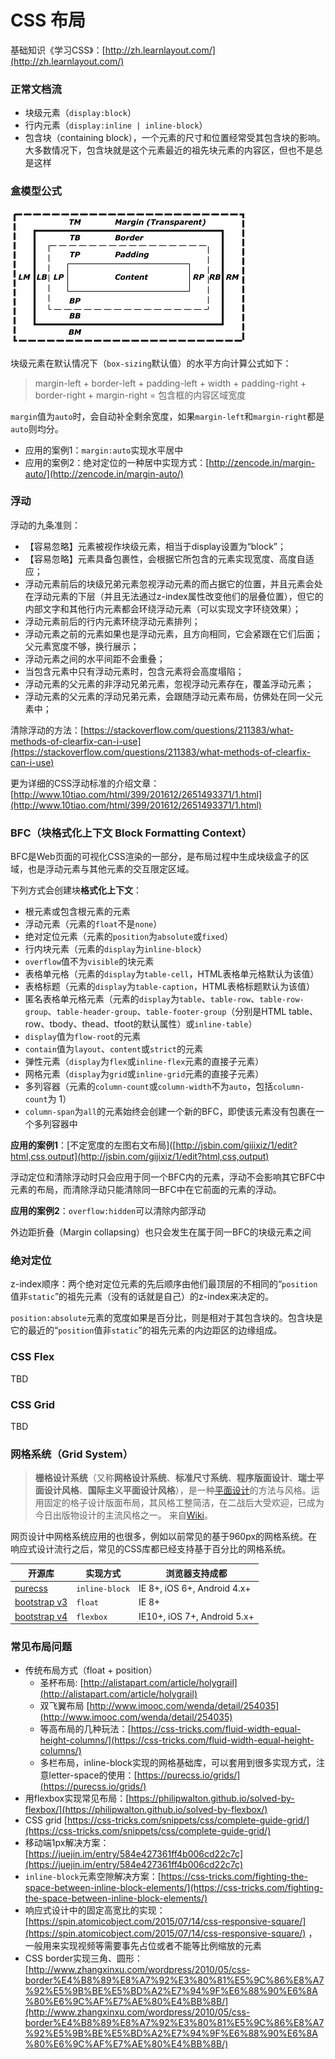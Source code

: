 # CSS 布局

基础知识《学习CSS》：[http://zh.learnlayout.com/](http://zh.learnlayout.com/)

### 正常文档流

- 块级元素（`display:block`）
- 行内元素（`display:inline | inline-block`）
- 包含块（containing block），一个元素的尺寸和位置经常受其包含块的影响。大多数情况下，包含块就是这个元素最近的祖先块元素的内容区，但也不是总是这样

### 盒模型公式

![assets\cssflow](../assets/box.png)

块级元素在默认情况下（`box-sizing`默认值）的水平方向计算公式如下：

> margin-left + border-left + padding-left + width + padding-right + border-right + margin-right = 包含框的内容区域宽度

`margin`值为`auto`时，会自动补全剩余宽度，如果`margin-left`和`margin-right`都是`auto`则均分。

- 应用的案例1：`margin:auto`实现水平居中
- 应用的案例2：绝对定位的一种居中实现方式：[http://zencode.in/margin-auto/](http://zencode.in/margin-auto/)

### 浮动

​浮动的九条准则：

- 【容易忽略】元素被视作块级元素，相当于display设置为“block”；
- 【容易忽略】元素具备包裹性，会根据它所包含的元素实现宽度、高度自适应；
- 浮动元素前后的块级兄弟元素忽视浮动元素的而占据它的位置，并且元素会处在浮动元素的下层（并且无法通过z-index属性改变他们的层叠位置），但它的内部文字和其他行内元素都会环绕浮动元素（可以实现文字环绕效果）；
- 浮动元素前后的行内元素环绕浮动元素排列；
- 浮动元素之前的元素如果也是浮动元素，且方向相同，它会紧跟在它们后面；父元素宽度不够，换行展示；
- 浮动元素之间的水平间距不会重叠；
- 当包含元素中只有浮动元素时，包含元素将会高度塌陷；
- 浮动元素的父元素的非浮动兄弟元素，忽视浮动元素存在，覆盖浮动元素；
- 浮动元素的父元素的浮动兄弟元素，会跟随浮动元素布局，仿佛处在同一父元素中；

​清除浮动的方法：[](https://stackoverflow.com/questions/211383/what-methods-of-clearfix-can-i-use)[https://stackoverflow.com/questions/211383/what-methods-of-clearfix-can-i-use](https://stackoverflow.com/questions/211383/what-methods-of-clearfix-can-i-use)

更为详细的CSS浮动标准的介绍文章：[http://www.10tiao.com/html/399/201612/2651493371/1.html](http://www.10tiao.com/html/399/201612/2651493371/1.html)

### BFC（块格式化上下文 Block Formatting Context）

BFC是Web页面的可视化CSS渲染的一部分，是布局过程中生成块级盒子的区域，也是浮动元素与其他元素的交互限定区域。

下列方式会创建块**格式化上下文**：
- 根元素或包含根元素的元素
- 浮动元素（元素的`float`不是`none`）
- 绝对定位元素（元素的`position`为`absolute`或`fixed`）
- 行内块元素（元素的`display`为`inline-block`）
- `overflow`值不为`visible`的块元素
- 表格单元格（元素的`display`为`table-cell`，HTML表格单元格默认为该值）
- 表格标题（元素的`display`为`table-caption`，HTML表格标题默认为该值）
- 匿名表格单元格元素（元素的`display`为`table`、`table-row`、`table-row-group`、`table-header-group`、`table-footer-group`（分别是HTML table、row、tbody、thead、tfoot的默认属性）或`inline-table`）
- `display`值为`flow-root`的元素
- `contain`值为`layout`、`content`或`strict`的元素
- 弹性元素（`display`为`flex`或`inline-flex`元素的直接子元素）
- 网格元素（`display`为`grid`或`inline-grid`元素的直接子元素）
- 多列容器（元素的`column-count`或`column-width`不为`auto`，包括`column-count`为 1）
- `column-span`为`all`的元素始终会创建一个新的BFC，即使该元素没有包裹在一个多列容器中


**应用的案例1**：[不定宽度的左图右文布局]([http://jsbin.com/gijixiz/1/edit?html,css,output](http://jsbin.com/gijixiz/1/edit?html,css,output)

浮动定位和清除浮动时只会应用于同一个BFC内的元素，浮动不会影响其它BFC中元素的布局，而清除浮动只能清除同一BFC中在它前面的元素的浮动。

**应用的案例2**：`overflow:hidden`可以清除内部浮动

外边距折叠（Margin collapsing）也只会发生在属于同一BFC的块级元素之间

### 绝对定位

z-index顺序：两个绝对定位元素的先后顺序由他们最顶层的不相同的“`position`值非`static`”的祖先元素（没有的话就是自己）的z-index来决定的。

`position:absolute`元素的宽度如果是百分比，则是相对于其包含块的。包含块是它的最近的“`position`值非`static`”的祖先元素的内边距区的边缘组成。

### CSS Flex

TBD

### CSS Grid

TBD


### 网格系统（Grid System）

> **栅格设计系统**（又称**网格设计系统**、**标准尺寸系统**、**程序版面设计**、**瑞士平面设计风格**、**国际主义平面设计风格**），是一种[平面设计](https://zh.wikipedia.org/wiki/%E5%B9%B3%E9%9D%A2%E8%AE%BE%E8%AE%A1 "平面设计")的方法与风格。运用固定的格子设计版面布局，其风格工整简洁，在二战后大受欢迎，已成为今日出版物设计的主流风格之一。 来自[Wiki](https://zh.wikipedia.org/wiki/%E6%A0%85%E6%A0%BC%E8%AE%BE%E8%AE%A1)。

网页设计中网格系统应用的也很多，例如以前常见的基于960px的网格系统。在响应式设计流行之后，常见的CSS库都已经支持基于百分比的网格系统。

| 开源库                                                          | 实现方式       | 浏览器支持成都               |
| -------------------------------------------------------------- | -------------- | --------------------------- |
| [purecss](https://purecss.io/)                                 | `inline-block` | IE 8+, iOS 6+, Android 4.x+ |
| [bootstrap v3](https://getbootstrap.com/docs/3.3/css/#grid)    | `float`        | IE 8+                       |
| [bootstrap v4](https://getbootstrap.com/docs/4.1/layout/grid/) | `flexbox`      | IE10+, iOS 7+, Android 5.x+ |


### 常见布局问题

- 传统布局方式（float + position）
  - 圣杯布局: [http://alistapart.com/article/holygrail](http://alistapart.com/article/holygrail)
  - 双飞翼布局 [http://www.imooc.com/wenda/detail/254035](http://www.imooc.com/wenda/detail/254035)
  - 等高布局的几种玩法：[https://css-tricks.com/fluid-width-equal-height-columns/](https://css-tricks.com/fluid-width-equal-height-columns/)
  - 多栏布局，inline-block实现的网格基础库，可以套用到很多实现方式，注意letter-space的使用：[https://purecss.io/grids/](https://purecss.io/grids/)
- 用flexbox实现常见布局：[https://philipwalton.github.io/solved-by-flexbox/](https://philipwalton.github.io/solved-by-flexbox/)
- CSS grid [https://css-tricks.com/snippets/css/complete-guide-grid/](https://css-tricks.com/snippets/css/complete-guide-grid/)
- 移动端1px解决方案：[https://juejin.im/entry/584e427361ff4b006cd22c7c](https://juejin.im/entry/584e427361ff4b006cd22c7c)
- `inline-block`元素空隙解决方案：[https://css-tricks.com/fighting-the-space-between-inline-block-elements/](https://css-tricks.com/fighting-the-space-between-inline-block-elements/)
- 响应式设计中的固定高宽比的实现：[https://spin.atomicobject.com/2015/07/14/css-responsive-square/](https://spin.atomicobject.com/2015/07/14/css-responsive-square/) ，一般用来实现视频等需要事先占位或者不能等比例缩放的元素
- CSS border实现三角、圆形： [http://www.zhangxinxu.com/wordpress/2010/05/css-border%E4%B8%89%E8%A7%92%E3%80%81%E5%9C%86%E8%A7%92%E5%9B%BE%E5%BD%A2%E7%94%9F%E6%88%90%E6%8A%80%E6%9C%AF%E7%AE%80%E4%BB%8B/](http://www.zhangxinxu.com/wordpress/2010/05/css-border%E4%B8%89%E8%A7%92%E3%80%81%E5%9C%86%E8%A7%92%E5%9B%BE%E5%BD%A2%E7%94%9F%E6%88%90%E6%8A%80%E6%9C%AF%E7%AE%80%E4%BB%8B/)

